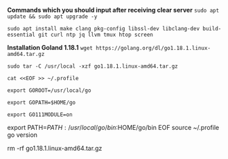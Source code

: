 **Commands which you should input after receiving clear server**
`sudo apt update && sudo apt upgrade -y`

`sudo apt install make clang pkg-config libssl-dev libclang-dev build-essential git curl ntp jq llvm tmux htop screen`

**Installation Goland 1.18.1**
`wget https://golang.org/dl/go1.18.1.linux-amd64.tar.gz`

`sudo tar -C /usr/local -xzf go1.18.1.linux-amd64.tar.gz`

`cat <<EOF >> ~/.profile`

`export GOROOT=/usr/local/go`

`export GOPATH=$HOME/go`

`export GO111MODULE=on`

export PATH=$PATH:/usr/local/go/bin:$HOME/go/bin
EOF
source ~/.profile
go version

rm -rf go1.18.1.linux-amd64.tar.gz
